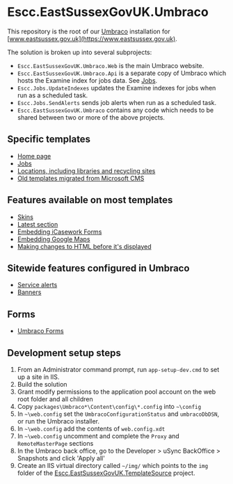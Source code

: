 # Escc.EastSussexGovUK.Umbraco

This repository is the root of our [Umbraco](http://umbraco.com/) installation for [www.eastsussex.gov.uk](https://www.eastsussex.gov.uk).

The solution is broken up into several subprojects:

*  `Escc.EastSussexGovUK.Umbraco.Web` is the main Umbraco website. 
*  `Escc.EastSussexGovUK.Umbraco.Api` is a separate copy of Umbraco which hosts the Examine index for jobs data. See [Jobs](Jobs.md). 
*  `Escc.Jobs.UpdateIndexes` updates the Examine indexes for jobs when run as a scheduled task. 
*  `Escc.Jobs.SendAlerts` sends job alerts when run as a scheduled task.
*  `Escc.EastSussexGovUK.Umbraco` contains any code which needs to be shared between two or more of the above projects.

## Specific templates
* [Home page](HomePage.md)
* [Jobs](Jobs.md)
* [Locations, including libraries and recycling sites](Location.md)
* [Old templates migrated from Microsoft CMS](MicrosoftCms.md)

## Features available on most templates
* [Skins](Skins.md)
* [Latest section](Latest.md)
* [Embedding iCasework Forms](ICasework.md)
* [Embedding Google Maps](GoogleMaps.md)
* [Making changes to HTML before it's displayed](ChangingHTML.md)

## Sitewide features configured in Umbraco
* [Service alerts](ServiceAlerts.md)
* [Banners](Banners.md)

## Forms
* [Umbraco Forms](UmbracoForms.md)

## Development setup steps

1. From an Administrator command prompt, run `app-setup-dev.cmd` to set up a site in IIS.
2. Build the solution
3. Grant modify permissions to the application pool account on the web root folder and all children
4. Copy `packages\Umbraco*\Content\config\*.config` into `~\config`
6. In `~\web.config` set the `UmbracoConfigurationStatus` and `umbracoDbDSN`, or run the Umbraco installer.
8. In `~\web.config` add the contents of `web.config.xdt`
7. In `~\web.config` uncomment and complete the `Proxy` and `RemoteMasterPage` sections
8. In the Umbraco back office, go to the Developer > uSync BackOffice > Snapshots and click 'Apply all'
9. Create an IIS virtual directory called `~/img/` which points to the `img` folder of the [Escc.EastSussexGovUK.TemplateSource](https://github.com/east-sussex-county-council/Escc.EastSussexGovUK) project.